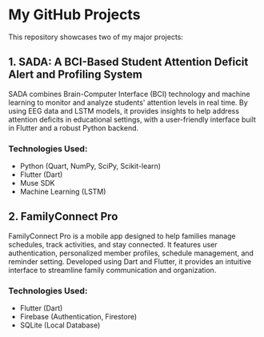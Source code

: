 <!DOCTYPE html>
<html lang="en">
<head>
    <meta charset="UTF-8">
    <meta name="viewport" content="width=device-width, initial-scale=1.0">
</head>
<body>
    <h1>My GitHub Projects</h1>
    <p>This repository showcases two of my major projects:</p>
    <h2>1. <strong>SADA: A BCI-Based Student Attention Deficit Alert and Profiling System</strong></h2>
    <p>
        SADA combines Brain-Computer Interface (BCI) technology and machine learning to monitor and analyze students' attention levels in real time. 
        By using EEG data and LSTM models, it provides insights to help address attention deficits in educational settings, 
        with a user-friendly interface built in Flutter and a robust Python backend.
    </p>
    <h3>Technologies Used:</h3>
    <ul>
        <li>Python (Quart, NumPy, SciPy, Scikit-learn)</li>
        <li>Flutter (Dart)</li>
        <li>Muse SDK</li>
        <li>Machine Learning (LSTM)</li>
    </ul>
    <h2>2. <strong>FamilyConnect Pro</strong></h2>
    <p>
        FamilyConnect Pro is a mobile app designed to help families manage schedules, track activities, and stay connected. 
        It features user authentication, personalized member profiles, schedule management, and reminder setting. 
        Developed using Dart and Flutter, it provides an intuitive interface to streamline family communication and organization.
    </p>
    <h3>Technologies Used:</h3>
    <ul>
        <li>Flutter (Dart)</li>
        <li>Firebase (Authentication, Firestore)</li>
        <li>SQLite (Local Database)</li>
    </ul>
</body>
</html>
